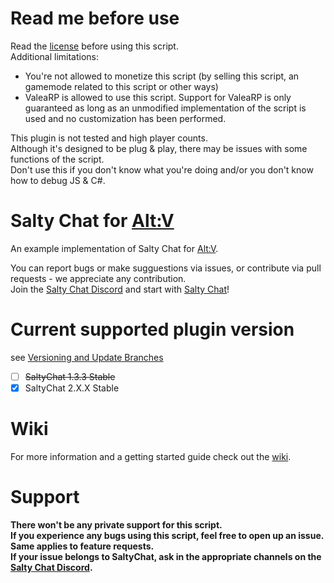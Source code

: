 # Read me before use
Read the [license](https://github.com/deluvas1911/saltychat-altv/blob/master/LICENSE) before using this script.\
Additional limitations:
- You're not allowed to monetize this script (by selling this script, an gamemode related to this script or other ways)
- ValeaRP is allowed to use this script. Support for ValeaRP is only guaranteed as long as an unmodified implementation of the script is used and no customization has been performed.

This plugin is not tested and high player counts.\
Although it's designed to be plug & play, there may be issues with some functions of the script.\
Don't use this if you don't know what you're doing and/or you don't know how to debug JS & C#.

# Salty Chat for [Alt:V](https://altv.mp//)

An example implementation of Salty Chat for [Alt:V](https://altv.mp//).  

You can report bugs or make sugguestions via issues, or contribute via pull requests - we appreciate any contribution.\
Join the [Salty Chat Discord](https://discord.gg/MBCnqSf) and start with [Salty Chat](https://www.saltmine.de/)!

# Current supported plugin version
see [Versioning and Update Branches](https://github.com/saltminede/saltychat-docs#versioning-and-update-branches)
- [ ] ~~SaltyChat 1.3.3 Stable~~
- [X] SaltyChat 2.X.X Stable

# Wiki
For more information and a getting started guide check out the [wiki](https://github.com/deluvas1911/saltychat-altv/wiki).

# Support
**There won't be any private support for this script.\
If you experience any bugs using this script, feel free to open up an issue. Same applies to feature requests.\
If your issue belongs to SaltyChat, ask in the appropriate channels on the [Salty Chat Discord](https://discord.gg/MBCnqSf).**
